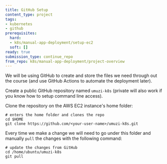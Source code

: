 ```yaml
---
title: GitHub Setup
content_type: project
tags:
- kubernetes
- github
prerequisites:
  hard:
  - k8s/manual-app-deployment/setup-ec2
  soft: []
ready: true
submission_type: continue_repo
from_repo: k8s/manual-app-deployment/project-overview
---
```


We will be using GitHub to create and store the files we need through out the course (and use GitHub Actions to automate the deployment later).

Create a public GitHub repository named `umuzi-k8s` (private will also work if you know how to setup command line access).

Clone the repository on the AWS EC2 instance's home folder:

```
# enters the home folder and clones the repo
cd $HOME
git clone https://github.com/<your-user-name>/umuzi-k8s.git
```

Every time we make a change we will need to go under this folder and manually `pull` the changes with the following command:

```
# update the changes from GitHub
cd /home/ubuntu/umuzi-k8s
git pull
```

